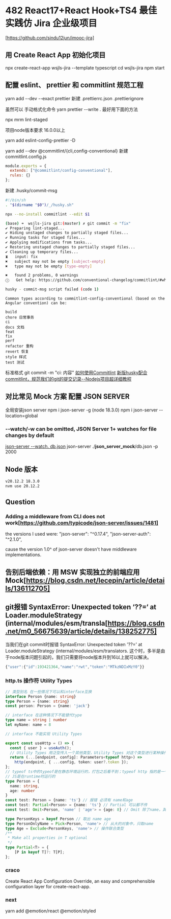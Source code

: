 # 482 React17+React Hook+TS4 最佳实践仿 Jira 企业级项目

[https://github.com/sindu12jun/imooc-jira]

## 用 Create React  App 初始化项目

npx create-react-app wsjls-jira --template typescript
cd wsjls-jira
npm start

## 配置 eslint、 prettier 和 commitlint 规范工程

[](https://prettier.io/docs/en/install.html)
yarn add --dev --exact prettier
新建 .prettierrc.json .prettierignore

虽然可以 手动格式化命令 yarn prettier --write . 最好用下面的方法

<!-- 在package添加提交之前的格式化配置 -->
<!-- npx mrm@2 lint-staged -->
npx mrm lint-staged

项目node版本要求 16.0.0以上

yarn add eslint-config-prettier -D

<!-- commitlint -->

[](https://github.com/conventional-changelog/commitlint)
[](https://commitlint.js.org/guides/getting-started.html)
yarn add --dev @commitlint/{cli,config-conventional}
新建 commitlint.config.js

```js
module.exports = {
  extends: ["@commitlint/config-conventional"],
  rules: {}
};
```

新建 .husky/commit-msg

```bash
#!/bin/sh
. "$(dirname "$0")/_/husky.sh"

npx --no-install commitlint --edit $1
```

```bash
(base) ➜  wsjls-jira git:(master) ✗ git commit -m "fix"
✔ Preparing lint-staged...
✔ Hiding unstaged changes to partially staged files...
✔ Running tasks for staged files...
✔ Applying modifications from tasks...
✔ Restoring unstaged changes to partially staged files...
✔ Cleaning up temporary files...
⧗   input: fix
✖   subject may not be empty [subject-empty]
✖   type may not be empty [type-empty]

✖   found 2 problems, 0 warnings
ⓘ   Get help: https://github.com/conventional-changelog/commitlint/#what-is-commitlint

husky - commit-msg script failed (code 1)
```

```text
Common types according to commitlint-config-conventional (based on the Angular convention) can be:

build
chore 日常事务
ci
docs 文档
feat
fix
perf
refactor 重构
revert 恢复
style 样式
test 测试
```

标准格式
git commit -m "ci: 内容"
[如何使用Commitlint](https://blog.csdn.net/weixin_61434483/article/details/131542611)
[新版husky配合commitlint，规范我们的git的提交记录--Nodejs项目超详细教程](https://www.jianshu.com/p/4c82761c0a68)

## 对比常见 Mock  方案 配置 JSON SERVER

全局安装json server
npm i json-server -g (node 18.3.0)
npm i json-server --location=global

### --watch/-w can be omitted, JSON Server 1+ watches for file changes by default

[json-server --watch. db.json](https://blog.csdn.net/Raid02/article/details/120874070)
json-server ./__json_server_mock__/db.json -p 2000

## Node 版本

```bash
v20.12.2 18.3.0
nvm use 20.12.2
```

## Question

### Adding a middleware from CLI does not work[https://github.com/typicode/json-server/issues/1481]

the versions I used were:
"json-server": "^0.17.4",
"json-server-auth": "^2.1.0",

cause the version 1.0^ of json-server doesn't have middleware implementations.

## 告别后端依赖：用 MSW 实现独立的前端应用 Mock[https://blog.csdn.net/lecepin/article/details/136112705]

## git报错 SyntaxError: Unexpected token ‘??=‘ at Loader.moduleStrategy (internal/modules/esm/transla[https://blog.csdn.net/m0_56675639/article/details/138252775]

当我们在git commit时报错 SyntaxError: Unexpected token '??='     at Loader.moduleStrategy (internal/modules/esm/translators. 这个时，多半是由于node版本问题引起的，我们只需要将node版本升到16以上就可以解决。

```js
{"user":{"id":193421364,"name":"rwt","token":"MTkzNDIxMzY0"}}
```

<!-- firebase -->

### http.ts 操作符 Utility Types

```ts
// 类型别名 在一些情况下可以和interface互换
interface Person {name: string}
type Person = {name: string}
const person: Person = {name: 'jack'}

// interface 在这种情况下不能替代type
type name = string | number
let myName: name = 8

// interface 不能实现 Utility Types

export const useHttp = () => {
  const { user } = useAuth();
  // Utility Types 用泛型传入一个其他类型，Utility Types 对这个类型进行某种操作
  return (...[endpoint, config]: Parameters<typeof http>) =>
    http(endpoint, { ...config, token: user?.token });
};
// typeof ts中的typeof是在静态环境运行的，打包之后看不到；typeof http 指的是一个函数类型
// JS是在runtime时运行的
type Person = {
  name: string,
  age: number
}
const test: Person = {name: 'ts'} // 报错 必须有 name和age
const test: Partial<Person> = {name: 'ts'} // Partial 可以都不传
const test: Omit<Person, 'name' | 'age'> = {age: 8} // Omit 除了name，其他必传

type PersonKeys = keyof Person // 取出 name age
type PersonOnlyName = Pick<Person, 'name'> // 从大的对象中，只取name
type Age = Exclude<PersonKeys, 'name'> // 操作联合类型
/**
 * Make all properties in T optional
 */
type Partial<T> = {
    [P in keyof T]?: T[P];
};
```

### craco

Create React App Configuration Override, an easy and comprehensible configuration layer for create-react-app.

### next

yarn add @emotion/react @emotion/styled
